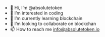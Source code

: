 - 👋 Hi, I’m @absolutetoken
- 👀 I’m interested in coding
- 🌱 I’m currently learning blockchain
- 💞️ I’m looking to collaborate on blockchan
- 📫 How to reach me info@absolutetoken.io

<!---
absolutetoken/absolutetoken is a ✨ special ✨ repository because its `README.md` (this file) appears on your GitHub profile.
You can click the Preview link to take a look at your changes.
--->
